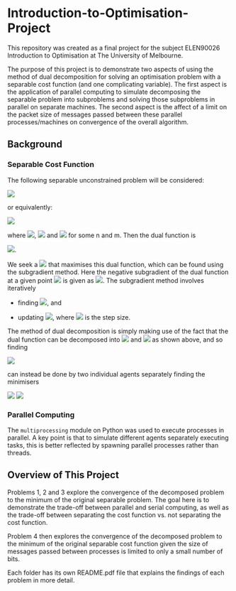 # Introduction-to-Optimisation-Project

This repository was created as a final project for the subject ELEN90026 Introduction to Optimisation at The University of Melbourne.

The purpose of this project is to demonstrate two aspects of using the method of dual decomposition for solving an optimisation problem with a separable cost function (and one complicating variable). The first aspect is the application of parallel computing to simulate decomposing the separable problem into subproblems and solving those subproblems in parallel on separate machines. The second aspect is the affect of a limit on the packet size of messages passed between these parallel processes/machines on convergence of the overall algorithm.

## Background

### Separable Cost Function

The following separable unconstrained problem will be considered:

<img src="https://latex.codecogs.com/svg.latex?\min_{x_1,x_2,x_3}f_1(x_1,x_3)+f_2(x_2,x_3)" />

or equivalently:

<img src="https://latex.codecogs.com/svg.latex?\begin{align*}\min_{x_1,\xi_1,x_2,\xi_2}\qquad&f_1(x_1,\xi_1)+f_2(x_2,\xi_2)\\s.t.\qquad&\xi_1=\xi_2,\end{align*}" />

where <img src="https://latex.codecogs.com/svg.latex?x_1\in\mathbb{R}^n" />, <img src="https://latex.codecogs.com/svg.latex?x_2\in\mathbb{R}^m" /> and <img src="https://latex.codecogs.com/svg.latex?x_3,\xi_1,\xi_2\in\mathbb{R}" /> for some n and m. Then the dual function is

<img src="https://latex.codecogs.com/svg.latex?\begin{align*}q(\lambda)&=\inf_{x_1,\xi_1,x_2,\xi_2}[f_1(x_1,\xi_1)+f_2(x_2,\xi_2)-\lambda^\top(\xi_1-\xi_2)]\\&=\inf_{x_1,\xi_1}[f_1(x_1,\xi_1)-\lambda^\top(\xi_1)]+\inf_{x_2,\xi_2}[f_2(x_2,\xi_2)+\lambda^\top(\xi_2)]\\&=q_1(\lambda)+q_2(\lambda)\end{align*}" />.

We seek a <img src="https://latex.codecogs.com/svg.latex?\lambda" /> that maximises this dual function, which can be found using the subgradient method. Here the negative subgradient of the dual function at a given point <img src="https://latex.codecogs.com/svg.latex?\lambda_k" /> is given as <img src="https://latex.codecogs.com/svg.latex?g_k=\xi_1-\xi_2" />. The subgradient method involves iteratively

* finding <img src="https://latex.codecogs.com/svg.latex?(x_1,\xi_1,x_2,\xi_2)\in\arg\min\limits_{x_1,\xi_1,x_2,\xi_2}[f_1(x_1,\xi_1)+f_2(x_2,\xi_2)-\lambda^\top(\xi_1-\xi_2)]" />, and

* updating <img src="https://latex.codecogs.com/svg.latex?\lambda_{k+1}=\lambda_k-\alpha_k(\xi_1-\xi_2)" />, where <img src="https://latex.codecogs.com/svg.latex?\alpha_k" /> is the step size.

The method of dual decomposition is simply making use of the fact that the dual function can be decomposed into <img src="https://latex.codecogs.com/svg.latex?q_1(\lambda)" /> and <img src="https://latex.codecogs.com/svg.latex?q_2(\lambda)" /> as shown above, and so finding

<img src="https://latex.codecogs.com/svg.latex?(x_1,\xi_1,x_2,\xi_2)\in\arg\min\limits_{x_1,\xi_1,x_2,\xi_2}[f_1(x_1,\xi_1)+f_2(x_2,\xi_2)-\lambda^\top(\xi_1-\xi_2)]" />

can instead be done by two individual agents separately finding the minimisers

<img src="https://latex.codecogs.com/svg.latex?(x_1,\xi_1)\in\arg\min_{x_1,\xi_1}[f_1(x_1,\xi_1)-\lambda^\top(\xi_1)]" />
<img src="https://latex.codecogs.com/svg.latex?(x_2,\xi_2)\in\arg\min_{x_2,\xi_2}[f_2(x_2,\xi_2)+\lambda^\top(\xi_2)]." />

### Parallel Computing

The `multiprocessing` module on Python was used to execute processes in parallel. A key point is that to simulate different agents separately executing tasks, this is better reflected by spawning parallel processes rather than threads.


## Overview of This Project

Problems 1, 2 and 3 explore the convergence of the decomposed problem to the minimum of the original separable problem. The goal here is to demonstrate the trade-off between parallel and serial computing, as well as the trade-off between separating the cost function vs. not separating the cost function.

Problem 4 then explores the convergence of the decomposed problem to the minimum of the original separable cost function given the size of messages passed between processes is limited to only a small number of bits.

Each folder has its own README.pdf file that explains the findings of each problem in more detail.


